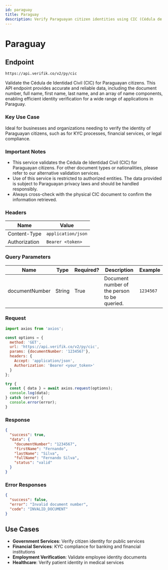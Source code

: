 ```yaml
---
id: paraguay
title: Paraguay
description: Verify Paraguayan citizen identities using CIC (Cédula de Identidad Civil)
---
```


# Paraguay

## Endpoint

```
https://api.verifik.co/v2/py/cic
```

Validate the Cédula de Identidad Civil (CIC) for Paraguayan citizens. This API endpoint provides accurate and reliable data, including the document number, full name, first name, last name, and an array of name components, enabling efficient identity verification for a wide range of applications in Paraguay.

### Key Use Case
Ideal for businesses and organizations needing to verify the identity of Paraguayan citizens, such as for KYC processes, financial services, or legal compliance.

### Important Notes

* This service validates the Cédula de Identidad Civil (CIC) for Paraguayan citizens. For other document types or nationalities, please refer to our alternative validation services.
* Use of this service is restricted to authorized entities. The data provided is subject to Paraguayan privacy laws and should be handled responsibly.
* Always cross-check with the physical CIC document to confirm the information retrieved.

### Headers

| Name          | Value              |
| ------------- | ------------------ |
| Content-Type  | `application/json` |
| Authorization | `Bearer <token>`   |

### Query Parameters

| Name           | Type   | Required? | Description                                    | Example      |
| -------------- | ------ | --------- | ---------------------------------------------- | ------------ |
| documentNumber | String | True      | Document number of the person to be queried.  | `1234567`    |

### Request

```javascript
import axios from 'axios';

const options = {
  method: 'GET',
  url: 'https://api.verifik.co/v2/py/cic',
  params: {documentNumber: '1234567'},
  headers: {
    Accept: 'application/json',
    Authorization: 'Bearer <your_token>'
  }
};

try {
  const { data } = await axios.request(options);
  console.log(data);
} catch (error) {
  console.error(error);
}
```

### Response

```json
{
  "success": true,
  "data": {
    "documentNumber": "1234567",
    "firstName": "Fernando",
    "lastName": "Silva",
    "fullName": "Fernando Silva",
    "status": "valid"
  }
}
```

### Error Responses

```json
{
  "success": false,
  "error": "Invalid document number",
  "code": "INVALID_DOCUMENT"
}
```

## Use Cases

- **Government Services**: Verify citizen identity for public services
- **Financial Services**: KYC compliance for banking and financial institutions
- **Employment Verification**: Validate employee identity documents
- **Healthcare**: Verify patient identity in medical services
